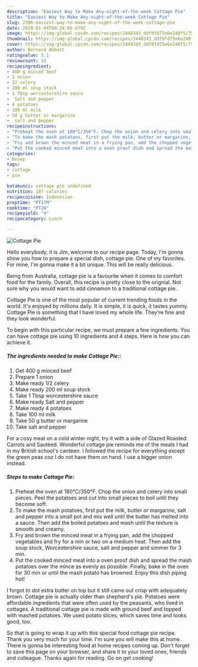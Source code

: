 ```yaml
---
description: "Easiest Way to Make Any-night-of-the-week Cottage Pie"
title: "Easiest Way to Make Any-night-of-the-week Cottage Pie"
slug: 2396-easiest-way-to-make-any-night-of-the-week-cottage-pie
date: 2020-01-04T00:24:05.679Z
image: https://img-global.cpcdn.com/recipes/2448343_ddf0fd75e6e240f5/751x532cq70/cottage-pie-recipe-main-photo.jpg
thumbnail: https://img-global.cpcdn.com/recipes/2448343_ddf0fd75e6e240f5/751x532cq70/cottage-pie-recipe-main-photo.jpg
cover: https://img-global.cpcdn.com/recipes/2448343_ddf0fd75e6e240f5/751x532cq70/cottage-pie-recipe-main-photo.jpg
author: Bernard Abbott
ratingvalue: 3.1
reviewcount: 15
recipeingredient:
- 400 g minced beef
- 1 onion
- 12 celery
- 200 ml soup stock
- 1 Tbsp worcestershire sauce
-  Salt and pepper
- 4 potatoes
- 100 ml milk
- 50 g butter or margarine
-  salt and pepper
recipeinstructions:
- "Preheat the oven at 180°C/350°F. Chop the onion and celery into small pieces. Peel the potatoes and cut into small pieces to boil until they become soft."
- "To make the mash potatoes, first put the milk, butter or margarine, salt and pepper into a small pot and mix well until the butter has melted into a sauce. Then add the boiled potatoes and mash until the texture is smooth and creamy."
- "Fry and brown the minced meat in a frying pan, add the chopped vegetables and fry for a min or two on a medium heat. Then add the soup stock, Worcestershire sauce, salt and pepper and simmer for 3 min."
- "Put the cooked minced meat into a oven proof dish and spread the mash potatoes over the mince as evenly as possible. Finally, bake in the oven for 30 min or until the mash potato has browned. Enjoy this dish piping hot!"
categories:
- Resep
tags:
- cottage
- pie

katakunci: cottage pie undefined
nutrition: 187 calories
recipecuisine: Indonesian
preptime: "PT17M"
cooktime: "PT2H"
recipeyield: "4"
recipecategory: Lunch

---
```



![Cottage Pie](https://img-global.cpcdn.com/recipes/2448343_ddf0fd75e6e240f5/751x532cq70/cottage-pie-recipe-main-photo.jpg)

Hello everybody, it is Jim, welcome to our recipe page. Today, I'm gonna show you how to prepare a special dish, cottage pie. One of my favorites. For mine, I'm gonna make it a bit unique. This will be really delicious.

Being from Australia, cottage pie is a favourite when it comes to comfort food for the family. Overall, this recipe is pretty close to the orignial. Not sure why you would want to add cinnamon to a traditional cottage pie.

Cottage Pie is one of the most popular of current trending foods in the world. It's enjoyed by millions daily. It is simple, it is quick, it tastes yummy. Cottage Pie is something that I have loved my whole life. They're fine and they look wonderful.


To begin with this particular recipe, we must prepare a few ingredients. You can have cottage pie using 10 ingredients and 4 steps. Here is how you can achieve it.

##### The ingredients needed to make Cottage Pie::

1. Get 400 g minced beef
1. Prepare 1 onion
1. Make ready 1/2 celery
1. Make ready 200 ml soup stock
1. Take 1 Tbsp worcestershire sauce
1. Make ready  Salt and pepper
1. Make ready 4 potatoes
1. Take 100 ml milk
1. Take 50 g butter or margarine
1. Take  salt and pepper


For a cosy meal on a cold winter night, try it with a side of Glazed Roasted Carrots and Sautéed. Wonderful cottage pie reminds me of the meals I had in my British school&#39;s canteen. I followed the recipe for everything except the green peas coz I do not have them on hand. I use a bigger onion instead. 

##### Steps to make Cottage Pie:

1. Preheat the oven at 180°C/350°F. Chop the onion and celery into small pieces. Peel the potatoes and cut into small pieces to boil until they become soft.
1. To make the mash potatoes, first put the milk, butter or margarine, salt and pepper into a small pot and mix well until the butter has melted into a sauce. Then add the boiled potatoes and mash until the texture is smooth and creamy.
1. Fry and brown the minced meat in a frying pan, add the chopped vegetables and fry for a min or two on a medium heat. Then add the soup stock, Worcestershire sauce, salt and pepper and simmer for 3 min.
1. Put the cooked minced meat into a oven proof dish and spread the mash potatoes over the mince as evenly as possible. Finally, bake in the oven for 30 min or until the mash potato has browned. Enjoy this dish piping hot!


I forgot to dot extra butter on top but it still came out crisp with adequately brown. Cottage pie is actually older than shepherd&#39;s pie. Potatoes were affordable ingredients that were often used by the peasants, who lived in cottages. A traditional cottage pie is made with ground beef and topped with mashed potatoes. We used potato slices, which saves time and looks good, too. 

So that is going to wrap it up with this special food cottage pie recipe. Thank you very much for your time. I'm sure you will make this at home. There is gonna be interesting food at home recipes coming up. Don't forget to save this page on your browser, and share it to your loved ones, friends and colleague. Thanks again for reading. Go on get cooking!
